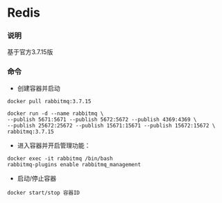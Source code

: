 # Redis

### 说明

基于官方3.7.15版

### 命令

* 创建容器并启动
```
docker pull rabbitmq:3.7.15

docker run -d --name rabbitmq \
--publish 5671:5671 --publish 5672:5672 --publish 4369:4369 \
--publish 25672:25672 --publish 15671:15671 --publish 15672:15672 \
rabbitmq:3.7.15
```

* 进入容器并开启管理功能：
```
docker exec -it rabbitmq /bin/bash
rabbitmq-plugins enable rabbitmq_management
```

* 启动/停止容器
```
docker start/stop 容器ID
```
